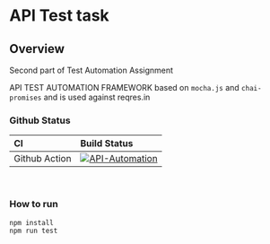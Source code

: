 # API Test task
## Overview 

Second part of Test Automation Assignment

API TEST AUTOMATION FRAMEWORK based on `mocha.js` and `chai-promises` and is used against reqres.in

### Github Status

| CI            | Build Status  |
| :---------    | :---------    |
| Github Action | [![API-Automation](https://github.com/Desperado/test_task_qd/actions/workflows/api.yml/badge.svg)](https://github.com/Desperado/test_task_qd/actions/workflows/api.yml) |

<br>

### How to run

```bash 
npm install
npm run test
```

<br>
